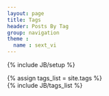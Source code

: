 ```yaml
---
layout: page
title: Tags
header: Posts By Tag
group: navigation
theme :
  name : sext_vi
---
```

{% include JB/setup %}

{% assign tags_list = site.tags %}  
{% include JB/tags_list %}

